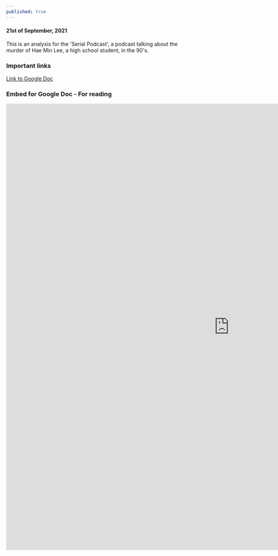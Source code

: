 ```yaml
---
published: true
---
```

#### 21st of September, 2021

This is an analysis for the 'Serial Podcast', a podcast talking about the murder of Hae Min Lee, a high school student, in the 90's.

### Important links

[Link to Google Doc](https://docs.google.com/document/d/1x20jTaiWd91p28-_CmK-i-_u2rkaoQFHscQa_-kz3d8/edit?usp=sharing)

### Embed for Google Doc - For reading

<iframe src="https://docs.google.com/document/d/e/2PACX-1vTzgKcpEEK-SByCTaGCuMnOCdc6EHj-1kWdOJuyp5hzMVqVxeI98P-7naFF2HMnivfDvyFbENlb8c1G/pub?embedded=true" height=1200 width=1200 style="border:none"></iframe>
